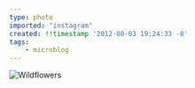 ```yaml
---
type: photo
imported: "instagram"
created: !!timestamp '2012-08-03 19:24:33 -8'
tags:
    - microblog
---
```

![Wildflowers](/media/images/photos/2012/08/03dca72fe019d61476ec92f84fdf80d0.jpg)

